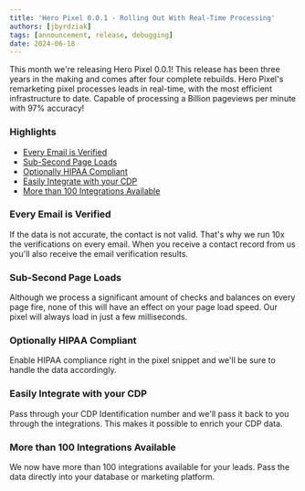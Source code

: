 ```yaml
---
title: 'Hero Pixel 0.0.1 - Rolling Out With Real-Time Processing'
authors: [jbyrdziak]
tags: [announcement, release, debugging]
date: 2024-06-18
---
```


This month we're releasing Hero Pixel 0.0.1! This release has been three years in the making and comes after four complete rebuilds. Hero Pixel's remarketing pixel processes leads in real-time, with the most efficient infrastructure to date. Capable of processing a Billion pageviews per minute with 97% accuracy!

### Highlights

- [Every Email is Verified](/blog/2024/06/18/0.73-real-time-processing-release#every-email-is-verified)
- [Sub-Second Page Loads](/blog/2024/06/18/0.73-real-time-processing-release#sub-second-page-loads)
- [Optionally HIPAA Compliant](/blog/2024/06/18/0.73-real-time-processing-release#optionally-hipaa-compliant)
- [Easily Integrate with your CDP](/blog/2024/06/18/0.73-real-time-processing-release#easily-integrate-with-your-cdp)
- [More than 100 Integrations Available](/blog/2024/06/18/0.73-real-time-processing-release#more-than-100-integrations-available)

<!--truncate-->

### Every Email is Verified

If the data is not accurate, the contact is not valid. That's why we run 10x the verifications on every email. When you receive a contact record from us you'll also receive the email verification results.

### Sub-Second Page Loads

Although we process a significant amount of checks and balances on every page fire, none of this will have an effect on your page load speed. Our pixel will always load in just a few milliseconds.

### Optionally HIPAA Compliant

Enable HIPAA compliance right in the pixel snippet and we'll be sure to handle the data accordingly.

### Easily Integrate with your CDP

Pass through your CDP Identification number and we'll pass it back to you through the integrations. This makes it possible to enrich your CDP data.

### More than 100 Integrations Available

We now have more than 100 integrations available for your leads. Pass the data directly into your database or marketing platform.
